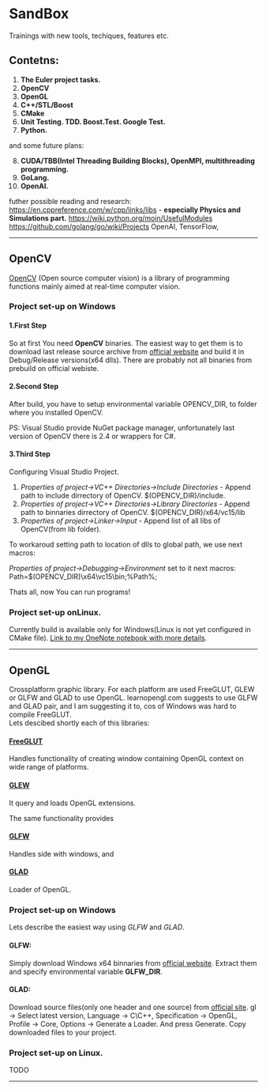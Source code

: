 # SandBox
Trainings with new tools, techiques, features etc.


## Contetns:

1. __The Euler project tasks.__
2. __OpenCV__
3. __OpenGL__
4. __C++/STL/Boost__
5. __CMake__
6. __Unit Testing. TDD. Boost.Test. Google Test.__
7. __Python.__   

and some future plans:

8. __CUDA/TBB(Intel Threading Building Blocks), OpenMPI, multithreading programming.__
9. __GoLang.__
10. __OpenAI.__

futher possible reading and research:  
https://en.cppreference.com/w/cpp/links/libs - __especially Physics and Simulations part.__
https://wiki.python.org/moin/UsefulModules
https://github.com/golang/go/wiki/Projects
OpenAI, TensorFlow,

---
## OpenCV

[OpenCV](https://en.wikipedia.org/wiki/OpenCV) (Open source computer vision) is a library of programming functions 
mainly aimed at real-time computer vision.

### Project set-up on Windows

#### 1.First Step
So at first You need __OpenCV__ binaries. 
The easiest way to get them is to download last release source archive from [official website](https://opencv.org/releases/) and 
build it in Debug/Release versions(x64 dlls). There are probably not all binaries from prebuild on official webiste.

#### 2.Second Step
After build, you have to setup environmental variable OPENCV_DIR, to folder where you installed OpenCV.

PS: Visual Studio provide NuGet package manager, unfortunately last version of OpenCV there is 2.4 or wrappers for C#.

#### 3.Third Step
Configuring Visual Studio Project.

1. _Properties of project->VC++ Directories->Include Directories_ - Append path to include dirrectory of OpenCV. $(OPENCV_DIR)/include.   
2. _Properties of project->VC++ Directories->Library Directories_ - Append path to binnaries dirrectory of OpenCV.     $(OPENCV_DIR)/x64/vc15/lib
3. _Properties of project->Linker->Input_ - Append list of all libs of OpenCV(from lib folder).   

To workaroud setting path to location of dlls to global path, we use next macros:

_Properties of project->Debugging->Environment_ set to it next macros: Path=$(OPENCV_DIR)\x64\vc15\bin;%Path%;

Thats all, now You can run programs!

### Project set-up onLinux.
Currently build is available only for Windows(Linux is not yet configured in CMake file). 
[Link to my OneNote notebook with more details](https://onedrive.live.com/view.aspx?resid=5B08D11D78362F2A%213880&id=documents&wd=target%28Computer%20Graphics.one%7C554D37D9-ACD6-4ED9-BB63-56C6EA66C736%2FOpenGL%7C15450641-1CD5-468E-91EE-6827900FBBBD%2F%29).

---
## OpenGL
Crossplatform graphic library. 
For each platform are used FreeGLUT, GLEW or GLFW and GLAD to use OpenGL. learnopengl.com suggests to use GLFW and GLAD pair, and I am suggesting it to, cos of Windows was hard to compile FreeGLUT.   
Lets descibed shortly each of this libraries:

#### [FreeGLUT](https://en.wikipedia.org/wiki/FreeGLUT)
Handles functionality of creating window containing OpenGL context on wide range of platforms.

#### [GLEW](https://en.wikipedia.org/wiki/OpenGL_Extension_Wrangler_Library)
It query and loads OpenGL extensions.

The same functionality provides
#### [__GLFW__](https://en.wikipedia.org/wiki/GLFW)
Handles side with windows, and

#### [__GLAD__](https://www.khronos.org/opengl/wiki/OpenGL_Loading_Library#glad_.28Multi-Language_GL.2FGLES.2FEGL.2FGLX.2FWGL_Loader-Generator.29)
Loader of OpenGL.

### Project set-up on Windows
Lets describe the easiest way using _GLFW_ and _GLAD_.

#### GLFW:
Simply download Windows x64 binnaries from [official website](https://www.glfw.org/download.html).
Extract them and specify environmental variable __GLFW_DIR__.

#### GLAD:
Download source files(only one header and one source) from [official site](https://glad.dav1d.de/). 
gl -> Select latest version, Language -> C\C++, Specification -> OpenGL, Profile -> Core, Options -> Generate a Loader.
And press Generate. Copy downloaded files to your project.

### Project set-up on Linux.
TODO

---



